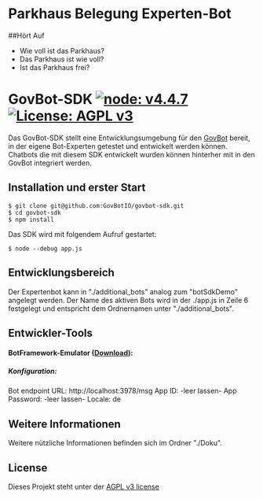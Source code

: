 # Parkhaus Belegung Experten-Bot
##Hört Auf
- Wie voll ist das Parkhaus?
- Das Parkhaus ist wie voll?
- Ist das Parkhaus frei?
# GovBot-SDK [![node: v4.4.7](https://img.shields.io/badge/node-v4.4.7-blue.svg)](https://nodejs.org/dist/latest-v4.x/) [![License: AGPL v3](https://img.shields.io/badge/License-AGPL%20v3-blue.svg)](http://www.gnu.org/licenses/agpl-3.0)
Das GovBot-SDK stellt eine Entwicklungsumgebung für den [GovBot](https://www.govbot.io) bereit,  
in der eigene Bot-Experten getestet und entwickelt werden können. Chatbots die mit diesem SDK entwickelt wurden können hinterher mit in den GovBot integriert werden.

## Installation und erster Start
``` 
$ git clone git@github.com:GovBotIO/govbot-sdk.git
$ cd govbot-sdk
$ npm install 
``` 
Das SDK wird mit folgendem Aufruf gestartet:
```
$ node --debug app.js
```

## Entwicklungsbereich
Der Expertenbot kann in "./additional_bots" analog zum "botSdkDemo" angelegt werden.
Der Name des aktiven Bots wird in der ./app.js in Zeile 6 festgelegt und entspricht dem Ordnernamen unter "./additional_bots".  

## Entwickler-Tools
#### BotFramework-Emulator ([Download](https://github.com/Microsoft/BotFramework-Emulator)):
##### Konfiguration: 
Bot endpoint URL: http://localhost:3978/msg
App ID: -leer lassen-
App Password: -leer lassen-
Locale: de

## Weitere Informationen
Weitere nützliche Informationen befinden sich im Ordner "./Doku".

## License
Dieses Projekt steht unter der [AGPL v3 license](http://www.gnu.org/licenses/agpl-3.0)
##
